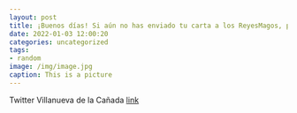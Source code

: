 ```yaml
---
layout: post
title: ¡Buenos días! Si aún no has enviado tu carta a los ReyesMagos, puedes entregársela a un paje real en la plaza de España. Estos ...
date: 2022-01-03 12:00:20
categories: uncategorized
tags:
- random
image: /img/image.jpg
caption: This is a picture
---
```

Twitter Villanueva de la Cañada [link](https://twitter.com/AytoVDLCanada/status/1477930521858609152)
